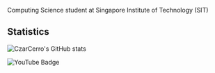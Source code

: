 Computing Science student at Singapore Institute of Technology (SIT)

## Statistics
![CzarCerro's GitHub stats](https://github-readme-stats.vercel.app/api?username=CzarCerro&show_icons=true&theme=radical&count_private=true)

![YouTube Badge](https://img.shields.io/badge/-@ANCO-c4302b?style=flat-square&labelColor=c4302b&logo=youtube&logoColor=white&link=https://www.youtube.com/channel/UCaBWEDR0uSUioKeuUn38JpA)

